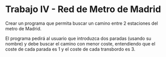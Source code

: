 # Trabajo IV - Red de Metro de Madrid

Crear un programa que permita buscar un camino entre 2 estaciones del metro de Madrid.

El programa pedirá al usuario que introduzca dos paradas (usando su nombre) y debe buscar el camino con menor coste, entendiendo que el coste de cada parada es 1 y el coste de cada transbordo es 3.
